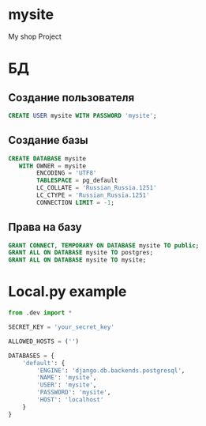 # mysite

My shop Project

# БД
## Cоздание пользователя
```SQL
CREATE USER mysite WITH PASSWORD 'mysite';
```
## Cоздание базы
```SQL
CREATE DATABASE mysite
   WITH OWNER = mysite
        ENCODING = 'UTF8'
        TABLESPACE = pg_default
        LC_COLLATE = 'Russian_Russia.1251'
        LC_CTYPE = 'Russian_Russia.1251'
        CONNECTION LIMIT = -1;
```
## Права на базу
```SQL
GRANT CONNECT, TEMPORARY ON DATABASE mysite TO public;
GRANT ALL ON DATABASE mysite TO postgres;
GRANT ALL ON DATABASE mysite TO mysite;
```

# Local.py example
```Python
from .dev import *

SECRET_KEY = 'your_secret_key'

ALLOWED_HOSTS = ('')

DATABASES = {
    'default': {
        'ENGINE': 'django.db.backends.postgresql',
        'NAME': 'mysite',
        'USER': 'mysite',
        'PASSWORD': 'mysite',
        'HOST': 'localhost'
    }
}

